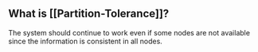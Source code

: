## What is [[Partition-Tolerance]]?

The system should continue to work even if some nodes are not available since the information is consistent in all nodes.
